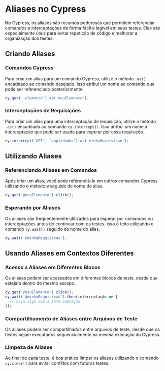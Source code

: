 # Aliases no Cypress

No Cypress, os aliases são recursos poderosos que permitem referenciar comandos e interceptações de forma fácil e legível em seus testes. Eles são especialmente úteis para evitar repetição de código e melhorar a organização dos testes.

## Criando Aliases

### Comandos Cypress

Para criar um alias para um comando Cypress, utilize o método `.as()` encadeado ao comando desejado. Isso atribui um nome ao comando que pode ser referenciado posteriormente.

```javascript
cy.get('.elemento').as('meuElemento');
```

### Interceptações de Requisições

Para criar um alias para uma interceptação de requisição, utilize o método `.as()` encadeado ao comando `cy.intercept()`. Isso atribui um nome à interceptação que pode ser usada para esperar por essa requisição.

```javascript
cy.intercept('GET', '/api/dados').as('minhaRequisicao');
```

## Utilizando Aliases

### Referenciando Aliases em Comandos

Após criar um alias, você pode referenciá-lo em outros comandos Cypress utilizando o método `@` seguido do nome do alias.

```javascript
cy.get('@meuElemento').click();
```

### Esperando por Aliases

Os aliases são frequentemente utilizados para esperar por comandos ou interceptações antes de continuar com os testes. Isso é feito utilizando o comando `cy.wait()` seguido do nome do alias.

```javascript
cy.wait('@minhaRequisicao');
```

## Usando Aliases em Contextos Diferentes

### Acesso a Aliases em Diferentes Blocos

Os aliases podem ser acessados em diferentes blocos de teste, desde que estejam dentro do mesmo escopo.

```javascript
cy.get('@meuElemento').click();
cy.wait('@minhaRequisicao').then(interceptação => {
  // Faça algo com a interceptação
});
```

### Compartilhamento de Aliases entre Arquivos de Teste

Os aliases podem ser compartilhados entre arquivos de teste, desde que os testes sejam executados sequencialmente na mesma execução do Cypress.

### Limpeza de Aliases

Ao final de cada teste, é boa prática limpar os aliases utilizando o comando `cy.clear()` para evitar conflitos com futuros testes.
